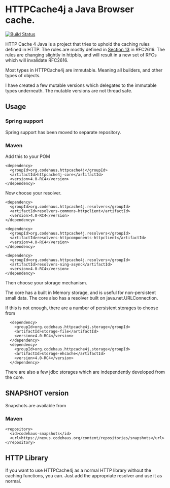 # HTTPCache4j a Java Browser cache.

[![Build Status](https://travis-ci.org/httpcache4j/httpcache4j.png)](https://travis-ci.org/httpcache4j/httpcache4j)

HTTP Cache 4 Java is a project that tries to uphold the caching rules defined in HTTP.
The rules are mostly defined in [Section 13](http://tools.ietf.org/html/rfc2616#section-13) in RFC2616.
The rules are changing slightly in httpbis, and will result in a new set of RFCs which will invalidate RFC2616.

Most types in HTTPCache4j are immutable. Meaning all builders, and other types of objects.

I have created a few mutable versions which delegates to the immutable types underneath.
The mutable versions are not thread safe.

## Usage

### Spring support
Spring support has been moved to separate repository.

### Maven
Add this to your POM

    <dependency>
      <groupId>org.codehaus.httpcache4j</groupId>
      <artifactId>httpcache4j-core</artifactId>
      <version>4.0-RC4</version>
    </dependency>

Now choose your resolver.

    <dependency>
      <groupId>org.codehaus.httpcache4j.resolvers</groupId>
      <artifactId>resolvers-commons-httpclient</artifactId>
      <version>4.0-RC4</version>
    </dependency>

    <dependency>
      <groupId>org.codehaus.httpcache4j.resolvers</groupId>
      <artifactId>resolvers-httpcomponents-httpclient</artifactId>
      <version>4.0-RC4</version>
    </dependency>

    <dependency>
      <groupId>org.codehaus.httpcache4j.resolvers</groupId>
      <artifactId>resolvers-ning-async</artifactId>
      <version>4.0-RC4</version>
    </dependency>

Then choose your storage mechanism.

The core has a built in Memory storage, and is useful for non-persistent small data.
The core also has a resolver built on java.net.URLConnection.

If this is not enough, there are a number of persistent storages to choose from

      <dependency>
        <groupId>org.codehaus.httpcache4j.storage</groupId>
        <artifactId>storage-file</artifactId>
        <version>4.0-RC4</version>
      </dependency>
      <dependency>
        <groupId>org.codehaus.httpcache4j.storage</groupId>
        <artifactId>storage-ehcache</artifactId>
        <version>4.0-RC4</version>
      </dependency>


There are also a few jdbc storages which are independently developed from the core.

## SNAPSHOT version

Snapshots are available from

### Maven

    <repository>
      <id>codehaus-snapshots</id>
      <url>https://nexus.codehaus.org/content/repositories/snapshots</url>
    </repository>



## HTTP Library

If you want to use HTTPCache4j as a normal HTTP library without the caching functions, you can.
Just add the appropriate resolver and use it as normal.
